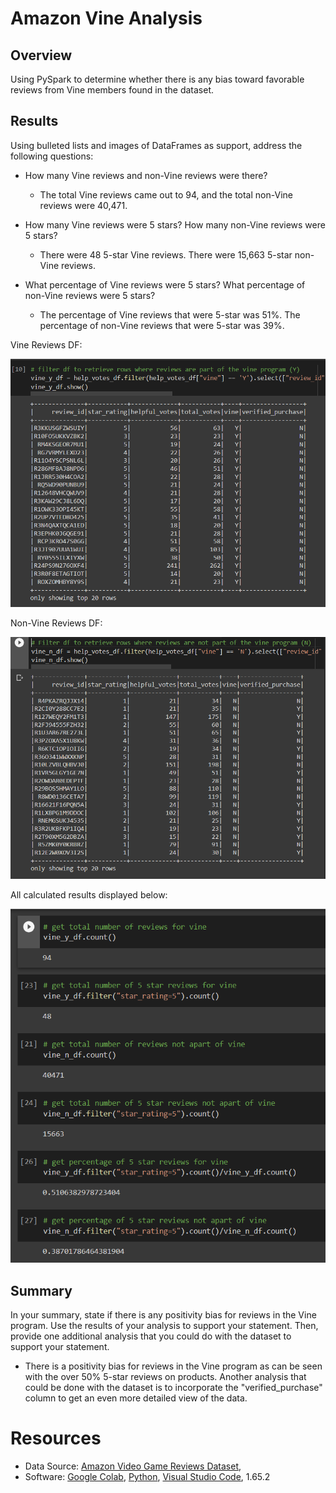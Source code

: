 # Amazon Vine Analysis

## Overview

Using PySpark to determine whether there is any bias toward favorable reviews from Vine members found in the dataset.

## Results

Using bulleted lists and images of DataFrames as support, address the following questions:

- How many Vine reviews and non-Vine reviews were there?
  - The total Vine reviews came out to 94, and the total non-Vine reviews were 40,471.

- How many Vine reviews were 5 stars? How many non-Vine reviews were 5 stars?
  - There were 48 5-star Vine reviews. There were 15,663 5-star non-Vine reviews.

- What percentage of Vine reviews were 5 stars? What percentage of non-Vine reviews were 5 stars?
  - The percentage of Vine reviews that were 5-star was 51%. The percentage of non-Vine reviews that were 5-star was 39%.



Vine Reviews DF:

![Vine DF](Images/vine_ydf.png)

Non-Vine Reviews DF:

![Non-Vine DF](Images/vine_ndf.png)

All calculated results displayed below:

![Vine Counts](Images/vine_counts_pct.png)

## Summary

In your summary, state if there is any positivity bias for reviews in the Vine program. Use the results of your analysis to support your statement. Then, provide one additional analysis that you could do with the dataset to support your statement.

- There is a positivity bias for reviews in the Vine program as can be seen with the over 50% 5-star reviews on products. Another analysis that could be done with the dataset is to incorporate the "verified_purchase" column to get an even more detailed view of the data.

# Resources
- Data Source: [Amazon Video Game Reviews Dataset](https://s3.amazonaws.com/amazon-reviews-pds/tsv/amazon_reviews_us_Video_Games_v1_00.tsv.gz),
- Software: [Google Colab](https://colab.research.google.com/notebooks/welcome.ipynb), [Python](https://www.python.org/), [Visual Studio Code](https://code.visualstudio.com/), 1.65.2
